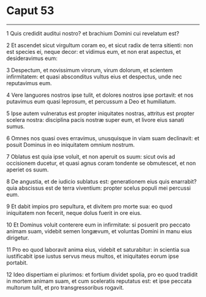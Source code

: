 # Caput 53

***

1 Quis credidit auditui nostro? et brachium Domini cui revelatum est?

2 Et ascendet sicut virgultum coram eo, et sicut radix de terra sitienti: non est species ei, neque decor: et vidimus eum, et non erat aspectus, et desideravimus eum:

3 Despectum, et novissimum virorum, virum dolorum, et scientem infirmitatem: et quasi absconditus vultus eius et despectus, unde nec reputavimus eum.

4 Vere languores nostros ipse tulit, et dolores nostros ipse portavit: et nos putavimus eum quasi leprosum, et percussum a Deo et humiliatum.

5 Ipse autem vulneratus est propter iniquitates nostras, attritus est propter scelera nostra: disciplina pacis nostræ super eum, et livore eius sanati sumus.

6 Omnes nos quasi oves erravimus, unusquisque in viam suam declinavit: et posuit Dominus in eo iniquitatem omnium nostrum.

7 Oblatus est quia ipse voluit, et non aperuit os suum: sicut ovis ad occisionem ducetur, et quasi agnus coram tondente se obmutescet, et non aperiet os suum.

8 De angustia, et de iudicio sublatus est: generationem eius quis enarrabit? quia abscissus est de terra viventium: propter scelus populi mei percussi eum.

9 Et dabit impios pro sepultura, et divitem pro morte sua: eo quod iniquitatem non fecerit, neque dolus fuerit in ore eius.

10 Et Dominus voluit conterere eum in infirmitate: si posuerit pro peccato animam suam, videbit semen longævum, et voluntas Domini in manu eius dirigetur.

11 Pro eo quod laboravit anima eius, videbit et saturabitur: in scientia sua iustificabit ipse iustus servus meus multos, et iniquitates eorum ipse portabit.

12 Ideo dispertiam ei plurimos: et fortium dividet spolia, pro eo quod tradidit in mortem animam suam, et cum sceleratis reputatus est: et ipse peccata multorum tulit, et pro transgressoribus rogavit.

